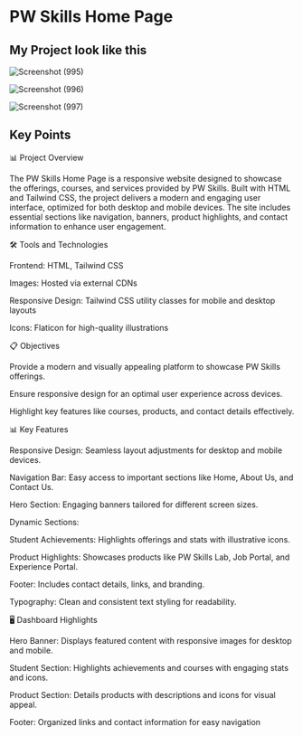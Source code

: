 # PW Skills Home Page
## My Project look like this
![Screenshot (995)](https://github.com/user-attachments/assets/59ca16eb-c616-4084-8cc2-98d5d330aa66)

![Screenshot (996)](https://github.com/user-attachments/assets/e7bf1387-c020-4ee1-9673-432dd52c98a3)

![Screenshot (997)](https://github.com/user-attachments/assets/0648a75c-caa7-4ff7-a048-ec59280e282a)


## Key Points
📊 Project Overview

The PW Skills Home Page is a responsive website designed to showcase the offerings, courses, and services provided by PW Skills. Built with HTML and Tailwind CSS, the project delivers a modern and engaging user interface, optimized for both desktop and mobile devices. The site includes essential sections like navigation, banners, product highlights, and contact information to enhance user engagement.

🛠 Tools and Technologies

Frontend: HTML, Tailwind CSS

Images: Hosted via external CDNs

Responsive Design: Tailwind CSS utility classes for mobile and desktop layouts

Icons: Flaticon for high-quality illustrations

📋 Objectives

Provide a modern and visually appealing platform to showcase PW Skills offerings.

Ensure responsive design for an optimal user experience across devices.

Highlight key features like courses, products, and contact details effectively.

📊 Key Features

Responsive Design: Seamless layout adjustments for desktop and mobile devices.

Navigation Bar: Easy access to important sections like Home, About Us, and Contact Us.

Hero Section: Engaging banners tailored for different screen sizes.

Dynamic Sections:

Student Achievements: Highlights offerings and stats with illustrative icons.

Product Highlights: Showcases products like PW Skills Lab, Job Portal, and Experience Portal.

Footer: Includes contact details, links, and branding.

Typography: Clean and consistent text styling for readability.

🖥 Dashboard Highlights

Hero Banner: Displays featured content with responsive images for desktop and mobile.

Student Section: Highlights achievements and courses with engaging stats and icons.

Product Section: Details products with descriptions and icons for visual appeal.

Footer: Organized links and contact information for easy navigation
